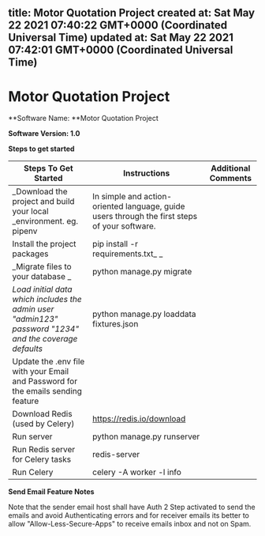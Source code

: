 
title: Motor Quotation Project
created at: Sat May 22 2021 07:40:22 GMT+0000 (Coordinated Universal Time)
updated at: Sat May 22 2021 07:42:01 GMT+0000 (Coordinated Universal Time)
---

# Motor Quotation Project

**Software Name: **Motor Quotation Project

**Software Version: 1.0**

**Steps to get started**

| **Steps To Get Started**                                                                               | **Instructions**                                                                              | **Additional Comments** |
| ------------------------------------------------------------------------------------------------------ | --------------------------------------------------------------------------------------------- | ----------------------- |
| \_Download the project and build your local \_environment. eg. pipenv                                  | In simple and action-oriented language, guide users through the first steps of your software. |                         |
| Install the project packages                                                                           | pip install -r requirements.txt\_ \_                                                          |                         |
| _Migrate files to your database _                                                                      | python manage.py migrate                                                                      |                         |
| _Load initial data which includes the admin user "admin123" password "1234" and the coverage defaults_ | python manage.py loaddata fixtures.json                                                       |                         |
| Update the .env file with your Email and Password for the emails sending feature                       |                                                                                               |                         |
| Download Redis (used by Celery)                                                                        | <https://redis.io/download>                                                                   |                         |
| Run server                                                                                             | python manage.py runserver                                                                    |                         |
| Run Redis server for Celery tasks                                                                      | redis-server                                                                                  |                         |
| Run Celery                                                                                             | celery -A <project-name-here> worker -l info                                                  |                         |

**Send Email Feature Notes**

Note that the sender email host shall have Auth 2 Step activated to send the emails and avoid Authenticating errors and for receiver emails its better to allow "Allow-Less-Secure-Apps" to receive emails inbox and not on Spam.

          